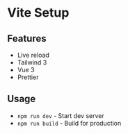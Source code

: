 # Vite Setup

## Features

- Live reload
- Tailwind 3
- Vue 3
- Prettier

## Usage

- `npm run dev` - Start dev server
- `npm run build` - Build for production
